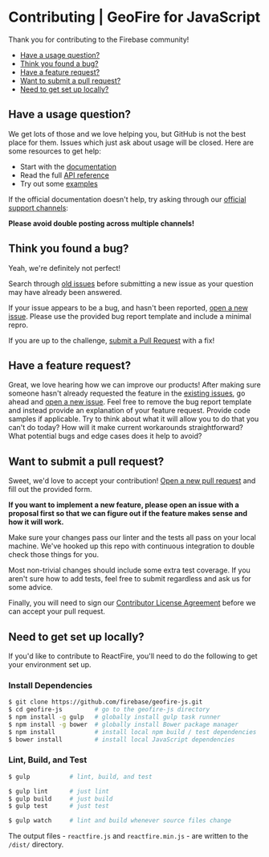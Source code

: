 # Contributing | GeoFire for JavaScript

Thank you for contributing to the Firebase community!

 - [Have a usage question?](#question)
 - [Think you found a bug?](#issue)
 - [Have a feature request?](#feature)
 - [Want to submit a pull request?](#submit)
 - [Need to get set up locally?](#local-setup)


## <a name="question"></a> Have a usage question?

We get lots of those and we love helping you, but GitHub is not the best place for them. Issues
which just ask about usage will be closed. Here are some resources to get help:

- Start with the [documentation](https://github.com/firebase/geofire-js/)
- Read the full [API reference](https://github.com/firebase/geofire-js/blob/master/docs/reference.md)
- Try out some [examples](https://github.com/firebase/geofire-js/tree/master/examples)

If the official documentation doesn't help, try asking through our
[official support channels](https://firebase.google.com/support/):

**Please avoid double posting across multiple channels!**


## <a name="issue"></a> Think you found a bug?

Yeah, we're definitely not perfect!

Search through [old issues](https://github.com/firebase/geofire-js/issues) before submitting a new
issue as your question may have already been answered.

If your issue appears to be a bug, and hasn't been reported,
[open a new issue](https://github.com/firebase/geofire-js/issues/new). Please use the provided bug
report template and include a minimal repro.

If you are up to the challenge, [submit a Pull Request](#submit) with a fix!


## <a name="feature"></a> Have a feature request?

Great, we love hearing how we can improve our products! After making sure someone hasn't already
requested the feature in the [existing issues](https://github.com/firebase/geofire-js/issues), go
ahead and [open a new issue](https://github.com/firebase/geofire-js/issues/new). Feel free to remove
the bug report template and instead provide an explanation of your feature request. Provide code
samples if applicable. Try to think about what it will allow you to do that you can't do today? How
will it make current workarounds straightforward? What potential bugs and edge cases does it help to
avoid?


## <a name="submit"></a> Want to submit a pull request?

Sweet, we'd love to accept your contribution! [Open a new pull request](https://github.com/firebase/geofire-js/pull/new/master)
and fill out the provided form.

**If you want to implement a new feature, please open an issue with a proposal first so that we can
figure out if the feature makes sense and how it will work.**

Make sure your changes pass our linter and the tests all pass on your local machine. We've hooked
up this repo with continuous integration to double check those things for you.

Most non-trivial changes should include some extra test coverage. If you aren't sure how to add
tests, feel free to submit regardless and ask us for some advice.

Finally, you will need to sign our [Contributor License Agreement](https://cla.developers.google.com/about/google-individual)
before we can accept your pull request.


## <a name="local-setup"></a> Need to get set up locally?

If you'd like to contribute to ReactFire, you'll need to do the following to get your environment
set up.

### Install Dependencies

```bash
$ git clone https://github.com/firebase/geofire-js.git
$ cd geofire-js         # go to the geofire-js directory
$ npm install -g gulp   # globally install gulp task runner
$ npm install -g bower  # globally install Bower package manager
$ npm install           # install local npm build / test dependencies
$ bower install         # install local JavaScript dependencies
```

### Lint, Build, and Test

```bash
$ gulp           # lint, build, and test

$ gulp lint      # just lint
$ gulp build     # just build
$ gulp test      # just test

$ gulp watch     # lint and build whenever source files change
```

The output files - `reactfire.js` and `reactfire.min.js` - are written to the `/dist/` directory.
